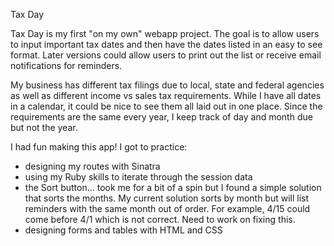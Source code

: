 Tax Day

Tax Day is my first "on my own" webapp project. The goal is to allow users to input important tax dates and then have the dates listed in an easy to see format. Later versions could allow users to print out the list or receive email notifications for reminders.

My business has different tax filings due to local, state and federal agencies as well as different income vs sales tax requirements. While I have all dates in a calendar, it could be nice to see them all laid out in one place. Since the requirements are the same every year, I keep track of day and month due but not the year.

I had fun making this app! I got to practice:
- designing my routes with Sinatra
- using my Ruby skills to iterate through the session data
- the Sort button... took me for a bit of a spin but I found a simple solution that sorts the months. My current solution sorts by month but will list reminders with the same month out of order. For example, 4/15 could come before 4/1 which is not correct. Need to work on fixing this.
- designing forms and tables with HTML and CSS

